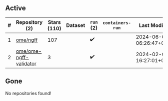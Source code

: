 ## Active
| # | Repository (2) | Stars (110) | Dataset | `run` (2) | `containers-run` | Last Modified |
| --- | --- | --- | --- | --- | --- | --- |
| 1 | [ome/ngff](https://github.com/ome/ngff) | 107 |  | :heavy_check_mark: |  | 2024-06-02 06:26:47+00:00 |
| 2 | [ome/ome-ngff-validator](https://github.com/ome/ome-ngff-validator) | 3 |  | :heavy_check_mark: |  | 2024-02-06 16:27:01+00:00 |

## Gone
No repositories found!
